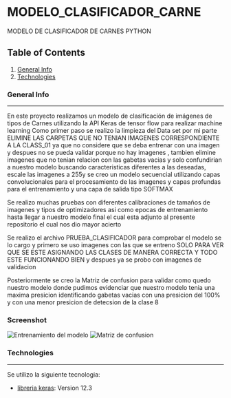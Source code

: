# MODELO_CLASIFICADOR_CARNE
MODELO DE CLASIFICADOR DE CARNES PYTHON 
## Table of Contents
1. [General Info](#general-info)
2. [Technologies](#technologies)

### General Info
***
En este proyecto realizamos un modelo de clasificación de imágenes de tipos de Carnes utilizando la API Keras de tensor flow  para realizar machine learning 
Como primer paso se realizo la limpieza del Data set por mi parte  ELIMINE LAS CARPETAS QUE NO TENIAN IMAGENES CORRESPONDIENTE A LA CLASS_01 ya que no considere que se deba entrenar con una imagen y despues no se pueda validar porque no hay imagenes , tambien elimine imagenes que no tenian relacion con las gabetas vacias y solo confundirian a nuestro modelo buscando caracteristicas diferentes a las deseadas, 
escale las imagenes a 255y se creo un modelo secuencial utilizando capas convolucionales para el procesamiento de las imagenes y capas profundas para el entrenamiento y una capa de salida tipo SOFTMAX  

Se realizo muchas pruebas con diferentes calibraciones de tamaños de imagenes y tipos de optimizadores asi como epocas de entrenamiento hasta llegar a nuestro modelo final el cual esta adjunto al presente repositorio el cual nos dio mayor acierto 

Se realizo el archivo PRUEBA_CLASIFICADOR para comprobar el modelo se lo cargo y primero se uso imagenes con las que se entreno SOLO PARA VER QUE SE ESTE ASIGNANDO LAS CLASES DE MANERA CORRECTA Y TODO ESTE FUNCIONANDO BIEN y despues ya se probo con imagenes de validacion

Posteriormente se creo la Matriz de confusion para validar como quedo nuestro modelo donde pudimos evidenciar que nuestro modelo tenia una maxima presicion identificando gabetas vacias con una presicion del 100% y con una menor presicion de detecsion de la clase 8 


### Screenshot
![Entrenamiento del modelo](/home/shadow2392/Pictures/Screenshots/1.png)
![Matriz de confusion](/home/shadow2392/Pictures/Screenshots/2.png)


### Technologies
***
Se utilizo la siguiente tecnologia:
* [libreria keras]([https://example.com](https://keras.io/examples/vision/image_classification_from_scratch/)): Version 12.3 


